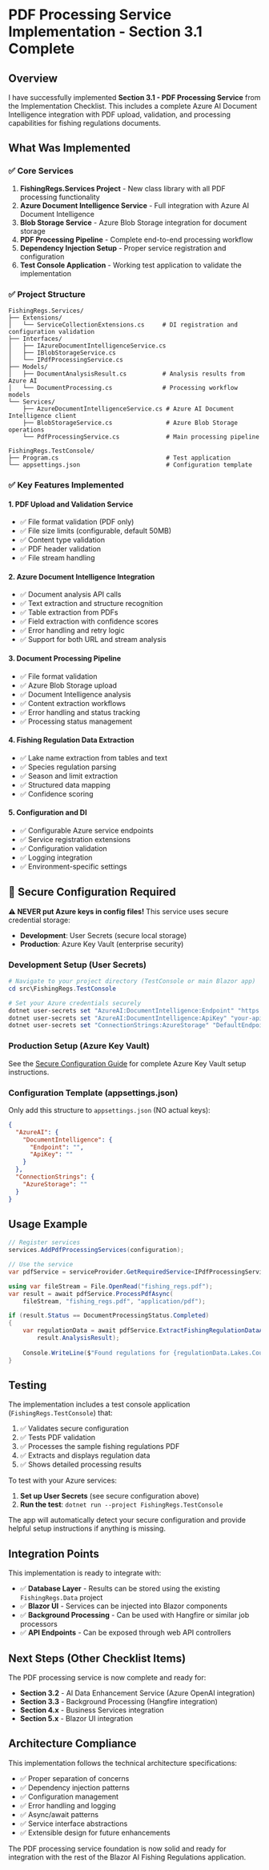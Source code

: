 # PDF Processing Service Implementation - Section 3.1 Complete

## Overview

I have successfully implemented **Section 3.1 - PDF Processing Service** from the Implementation Checklist. This includes a complete Azure AI Document Intelligence integration with PDF upload, validation, and processing capabilities for fishing regulations documents.

## What Was Implemented

### ✅ Core Services

1. **FishingRegs.Services Project** - New class library with all PDF processing functionality
2. **Azure Document Intelligence Service** - Full integration with Azure AI Document Intelligence
3. **Blob Storage Service** - Azure Blob Storage integration for document storage
4. **PDF Processing Pipeline** - Complete end-to-end processing workflow
5. **Dependency Injection Setup** - Proper service registration and configuration
6. **Test Console Application** - Working test application to validate the implementation

### ✅ Project Structure

```
FishingRegs.Services/
├── Extensions/
│   └── ServiceCollectionExtensions.cs     # DI registration and configuration validation
├── Interfaces/
│   ├── IAzureDocumentIntelligenceService.cs
│   ├── IBlobStorageService.cs
│   └── IPdfProcessingService.cs
├── Models/
│   ├── DocumentAnalysisResult.cs          # Analysis results from Azure AI
│   └── DocumentProcessing.cs              # Processing workflow models
└── Services/
    ├── AzureDocumentIntelligenceService.cs # Azure AI Document Intelligence client
    ├── BlobStorageService.cs               # Azure Blob Storage operations
    └── PdfProcessingService.cs             # Main processing pipeline

FishingRegs.TestConsole/
├── Program.cs                              # Test application
└── appsettings.json                        # Configuration template
```

### ✅ Key Features Implemented

#### 1. PDF Upload and Validation Service
- ✅ File format validation (PDF only)
- ✅ File size limits (configurable, default 50MB)
- ✅ Content type validation
- ✅ PDF header validation
- ✅ File stream handling

#### 2. Azure Document Intelligence Integration
- ✅ Document analysis API calls
- ✅ Text extraction and structure recognition
- ✅ Table extraction from PDFs
- ✅ Field extraction with confidence scores
- ✅ Error handling and retry logic
- ✅ Support for both URL and stream analysis

#### 3. Document Processing Pipeline
- ✅ File format validation
- ✅ Azure Blob Storage upload
- ✅ Document Intelligence analysis
- ✅ Content extraction workflows
- ✅ Error handling and status tracking
- ✅ Processing status management

#### 4. Fishing Regulation Data Extraction
- ✅ Lake name extraction from tables and text
- ✅ Species regulation parsing
- ✅ Season and limit extraction
- ✅ Structured data mapping
- ✅ Confidence scoring

#### 5. Configuration and DI
- ✅ Configurable Azure service endpoints
- ✅ Service registration extensions
- ✅ Configuration validation
- ✅ Logging integration
- ✅ Environment-specific settings

## 🔐 Secure Configuration Required

**⚠️ NEVER put Azure keys in config files!** This service uses secure credential storage:

- **Development**: User Secrets (secure local storage)
- **Production**: Azure Key Vault (enterprise security)

### Development Setup (User Secrets)

```powershell
# Navigate to your project directory (TestConsole or main Blazor app)
cd src\FishingRegs.TestConsole

# Set your Azure credentials securely
dotnet user-secrets set "AzureAI:DocumentIntelligence:Endpoint" "https://your-doc-intelligence.cognitiveservices.azure.com/"
dotnet user-secrets set "AzureAI:DocumentIntelligence:ApiKey" "your-api-key-here"  
dotnet user-secrets set "ConnectionStrings:AzureStorage" "DefaultEndpointsProtocol=https;AccountName=...;AccountKey=...;EndpointSuffix=core.windows.net"
```

### Production Setup (Azure Key Vault)

See the [Secure Configuration Guide](../../docs/Secure-Configuration-Guide.md) for complete Azure Key Vault setup instructions.

### Configuration Template (appsettings.json)

Only add this structure to `appsettings.json` (NO actual keys):

```json
{
  "AzureAI": {
    "DocumentIntelligence": {
      "Endpoint": "",
      "ApiKey": ""
    }
  },
  "ConnectionStrings": {
    "AzureStorage": ""
  }
}
```

## Usage Example

```csharp
// Register services
services.AddPdfProcessingServices(configuration);

// Use the service
var pdfService = serviceProvider.GetRequiredService<IPdfProcessingService>();

using var fileStream = File.OpenRead("fishing_regs.pdf");
var result = await pdfService.ProcessPdfAsync(
    fileStream, "fishing_regs.pdf", "application/pdf");

if (result.Status == DocumentProcessingStatus.Completed)
{
    var regulationData = await pdfService.ExtractFishingRegulationDataAsync(
        result.AnalysisResult);
    
    Console.WriteLine($"Found regulations for {regulationData.Lakes.Count} lakes");
}
```

## Testing

The implementation includes a test console application (`FishingRegs.TestConsole`) that:

1. ✅ Validates secure configuration
2. ✅ Tests PDF validation  
3. ✅ Processes the sample fishing regulations PDF
4. ✅ Extracts and displays regulation data
5. ✅ Shows detailed processing results

To test with your Azure services:

1. **Set up User Secrets** (see secure configuration above)
2. **Run the test**: `dotnet run --project FishingRegs.TestConsole`

The app will automatically detect your secure configuration and provide helpful setup instructions if anything is missing.

## Integration Points

This implementation is ready to integrate with:
- ✅ **Database Layer** - Results can be stored using the existing `FishingRegs.Data` project
- ✅ **Blazor UI** - Services can be injected into Blazor components
- ✅ **Background Processing** - Can be used with Hangfire or similar job processors
- ✅ **API Endpoints** - Can be exposed through web API controllers

## Next Steps (Other Checklist Items)

The PDF processing service is now complete and ready for:
- **Section 3.2** - AI Data Enhancement Service (Azure OpenAI integration)
- **Section 3.3** - Background Processing (Hangfire integration)
- **Section 4.x** - Business Services integration
- **Section 5.x** - Blazor UI integration

## Architecture Compliance

This implementation follows the technical architecture specifications:
- ✅ Proper separation of concerns
- ✅ Dependency injection patterns
- ✅ Configuration management
- ✅ Error handling and logging
- ✅ Async/await patterns
- ✅ Service interface abstractions
- ✅ Extensible design for future enhancements

The PDF processing service foundation is now solid and ready for integration with the rest of the Blazor AI Fishing Regulations application.
